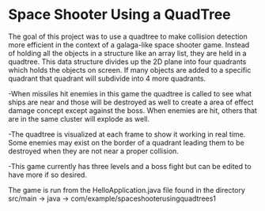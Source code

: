 # Space Shooter Using a QuadTree #
The goal of this project was to use a quadtree to make collision detection more efficient in the context of a galaga-like space shooter game.
Instead of holding all the objects in a structure like an array list, they are held in a quadtree.  This data structure divides up the 2D plane into four quadrants which holds the objects on screen.
If many objects are added to a specific quadrant that quadrant will subdivide into 4 more quadrants.  

-When missiles hit enemies in this game the quadtree is called to see what ships are near and those
will be destroyed as well to create a area of effect damage concept except against the boss.  When enemies are hit, others that are in the same cluster will explode as well.

-The quadtree is visualized at each frame to show it working in real time.  Some enemies may exist on the border of a quadrant leading them to be 
destroyed when they are not near a proper collision.  

-This game currently has three levels and a boss fight but can be edited to have more if so desired.   

The game is run from the HelloApplication.java file found in the directory src/main -> java -> com/example/spaceshooterusingquadtrees1 
